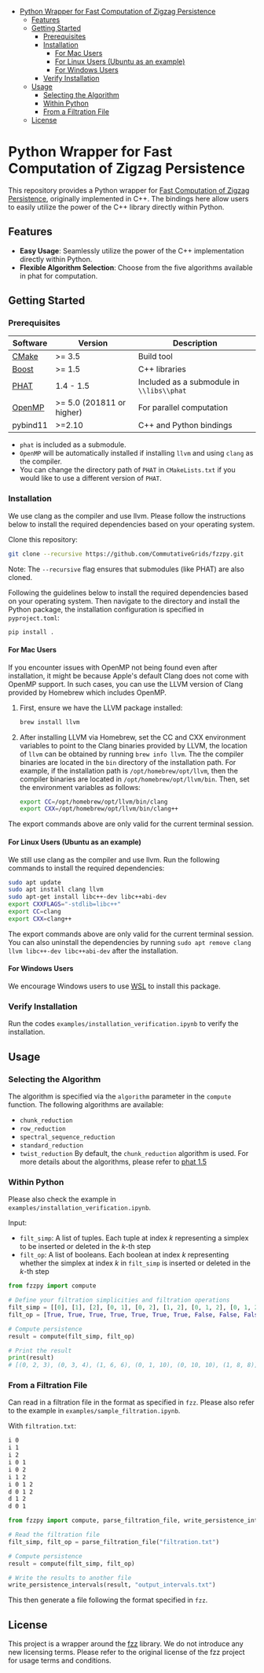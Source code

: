 - [Python Wrapper for Fast Computation of Zigzag Persistence](#python-wrapper-for-fast-computation-of-zigzag-persistence)
  - [Features](#features)
  - [Getting Started](#getting-started)
    - [Prerequisites](#prerequisites)
    - [Installation](#installation)
      - [For Mac Users](#for-mac-users)
      - [For Linux Users (Ubuntu as an example)](#for-linux-users-ubuntu-as-an-example)
      - [For Windows Users](#for-windows-users)
    - [Verify Installation](#verify-installation)
  - [Usage](#usage)
    - [Selecting the Algorithm](#selecting-the-algorithm)
    - [Within Python](#within-python)
    - [From a Filtration File](#from-a-filtration-file)
  - [License](#license)

# Python Wrapper for Fast Computation of Zigzag Persistence

This repository provides a Python wrapper for [Fast Computation of Zigzag Persistence](https://github.com/taohou01/fzz), originally implemented in C++. The bindings here allow users to easily utilize the power of the C++ library directly within Python.

## Features
* **Easy Usage**:  Seamlessly utilize the power of the C++ implementation directly within Python.
* **Flexible Algorithm Selection**: Choose from the five algorithms available in phat for computation.

## Getting Started

### Prerequisites

| Software | Version | Description |
|----------|---------|-------------|
| [CMake](https://cmake.org/) | >= 3.5 | Build tool |
| [Boost](https://www.boost.org/) | >= 1.5 | C++ libraries |
| [PHAT](https://bitbucket.org/phat-code/phat/src/master/) | 1.4 - 1.5 | Included as a submodule in `\\libs\\phat` |
| [OpenMP](https://www.openmp.org/) | >= 5.0 (201811 or higher) | For parallel computation |
| pybind11 | >=2.10 | C++ and Python bindings |

* `phat` is included as a submodule.
* `OpenMP` will be automatically installed if installing `llvm` and using `clang` as the compiler.
* You can change the directory path of `PHAT` in `CMakeLists.txt` if you would like to use a different version of `PHAT`.

### Installation

We use clang as the compiler and use llvm. Please follow the instructions below to install the required dependencies based on your operating system.

Clone this repository:

```bash
git clone --recursive https://github.com/CommutativeGrids/fzzpy.git
```

Note: The `--recursive` flag ensures that submodules (like PHAT) are also cloned.

Following the guidelines below to install the required dependencies based on your operating system.
Then navigate to the directory and install the Python package, the installation configuration is specified in `pyproject.toml`:

```bash 
pip install .
```

#### For Mac Users

If you encounter issues with OpenMP not being found even after installation, it might be because Apple's default Clang does not come with OpenMP support. In such cases, you can use the LLVM version of Clang provided by Homebrew which includes OpenMP.

1. First, ensure we have the LLVM package installed:
   ```bash
   brew install llvm
   ```
2. After installing LLVM via Homebrew, set the CC and CXX environment variables to point to the Clang binaries provided by LLVM, the location of `llvm` can be obtained by running `brew info llvm`. The the compiler binaries are located in the `bin` directory of the installation path. For example, if the installation path is `/opt/homebrew/opt/llvm`, then the compiler binaries are located in `/opt/homebrew/opt/llvm/bin`. Then, set the environment variables as follows:
   ```bash
   export CC=/opt/homebrew/opt/llvm/bin/clang
   export CXX=/opt/homebrew/opt/llvm/bin/clang++
   ```
The export commands above are only valid for the current terminal session.

#### For Linux Users (Ubuntu as an example)

We still use clang as the compiler and use llvm. Run the following commands to install the required dependencies:

```bash
sudo apt update
sudo apt install clang llvm
sudo apt-get install libc++-dev libc++abi-dev
export CXXFLAGS="-stdlib=libc++"
export CC=clang
export CXX=clang++
```
The export commands above are only valid for the current terminal session. 
You can also uninstall the dependencies by running `sudo apt remove clang llvm libc++-dev libc++abi-dev` after the installation.

#### For Windows Users
We encourage Windows users to use [WSL](https://docs.microsoft.com/en-us/windows/wsl/install-win10) to install this package.

### Verify Installation

Run the codes `examples/installation_verification.ipynb` to verify the installation.

## Usage

### Selecting the Algorithm

The algorithm is specified via the `algorithm` parameter in the `compute` function. The following algorithms are available:
* `chunk_reduction`
* `row_reduction`
* `spectral_sequence_reduction`
* `standard_reduction`
* `twist_reduction`
By default, the `chunk_reduction` algorithm is used.
For more details about the algorithms, please refer to [phat 1.5](https://bitbucket.org/phat-code/phat/src/v1.5/)

### Within Python

Please also check the example in `examples/installation_verification.ipynb`.

Input:
- `filt_simp`: A list of tuples. Each tuple at index $k$ representing a simplex to be inserted or deleted in the $k$-th step
- `filt_op`: A list of booleans. Each boolean at index $k$ representing whether the simplex at index $k$ in `filt_simp` is inserted or deleted in the $k$-th step

```python
from fzzpy import compute

# Define your filtration simplicities and filtration operations
filt_simp = [[0], [1], [2], [0, 1], [0, 2], [1, 2], [0, 1, 2], [0, 1, 2], [1, 2], [0, 1]]
filt_op = [True, True, True, True, True, True, True, False, False, False]

# Compute persistence
result = compute(filt_simp, filt_op)

# Print the result
print(result)
# [(0, 2, 3), (0, 3, 4), (1, 6, 6), (0, 1, 10), (0, 10, 10), (1, 8, 8)]
```

### From a Filtration File

Can read in a filtration file in the format as specified in `fzz`. Please also refer to the example in `examples/sample_filtration.ipynb`.

With `filtration.txt`:
```txt
i 0
i 1
i 2
i 0 1
i 0 2
i 1 2
i 0 1 2
d 0 1 2
d 1 2
d 0 1
```

```python
from fzzpy import compute, parse_filtration_file, write_persistence_intervals

# Read the filtration file
filt_simp, filt_op = parse_filtration_file("filtration.txt")

# Compute persistence
result = compute(filt_simp, filt_op)

# Write the results to another file
write_persistence_intervals(result, "output_intervals.txt")
```
This then generate a file following the format specified in `fzz`.



## License

This project is a wrapper around the [fzz](https://github.com/taohou01/fzz) library. We do not introduce any new licensing terms. Please refer to the original license of the fzz project for usage terms and conditions.